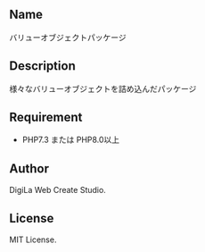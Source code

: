 
## Name

バリューオブジェクトパッケージ

## Description

様々なバリューオブジェクトを詰め込んだパッケージ

## Requirement

- PHP7.3 または PHP8.0以上

## Author

DigiLa Web Create Studio.

## License

MIT License.

